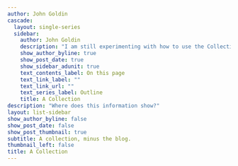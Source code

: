 ```yaml
---
author: John Goldin
cascade:
  layout: single-series
  sidebar:
    author: John Goldin
    description: "I am still experimenting with how to use the Collections section of the Hugo Apéro theme. Here I have placed the three blog posts I did on An American Walking in Britain. I am showing the same information copied from a *series* of blog posts to see how that compares with organizing the information as a collection of web pages."
    show_author_byline: true
    show_post_date: true
    show_sidebar_adunit: true
    text_contents_label: On this page
    text_link_label: ""
    text_link_url: ""
    text_series_label: Outline
    title: A Collection
description: "Where does this information show?"
layout: list-sidebar
show_author_byline: false
show_post_date: false
show_post_thumbnail: true
subtitle: A collection, minus the blog.
thumbnail_left: false
title: A Collection
---
```

